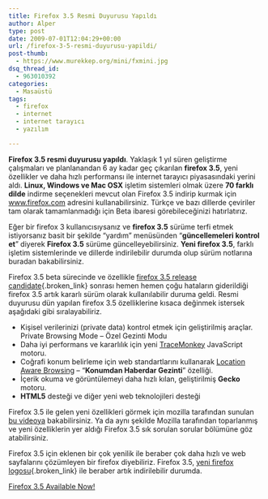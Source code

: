 ```yaml
---
title: Firefox 3.5 Resmi Duyurusu Yapıldı
author: Alper
type: post
date: 2009-07-01T12:04:29+00:00
url: /firefox-3-5-resmi-duyurusu-yapildi/
post-thumb:
  - https://www.murekkep.org/mini/fxmini.jpg
dsq_thread_id:
  - 963010392
categories:
  - Masaüstü
tags:
  - firefox
  - internet
  - internet tarayıcı
  - yazılım

---
```

**Firefox 3.5 resmi duyurusu yapıldı**. Yaklaşık 1 yıl süren geliştirme çalışmaları ve planlanandan 6 ay kadar geç çıkarılan **firefox 3.5**, yeni özellikler ve daha hızlı performansı ile internet tarayıcı piyasasındaki yerini aldı. **Linux, Windows ve Mac OSX** işletim sistemleri olmak üzere **70 farklı dilde** indirme seçenekleri mevcut olan Firefox 3.5 indirip kurmak için <a href="http://www.firefox.com/" target="_blank">www.firefox.com</a> adresini kullanabilirsiniz. Türkçe ve bazı dillerde çeviriler tam olarak tamamlanmadığı için Beta ibaresi görebileceğinizi hatırlatırız.

Eğer bir firefox 3 kullanıcısıysanız ve **firefox 3.5** sürüme terfi etmek istiyorsanız basit bir şekilde &#8220;yardım&#8221; menüsünden &#8220;**güncellemeleri kontrol et**&#8221; diyerek **Firefox 3.5** sürüme güncelleyebilirsiniz. **Yeni firefox 3.5**, farklı işletim sistemlerinde ve dillerde indirilebilir durumda olup sürüm notlarına buradan bakabilirsiniz.

Firefox 3.5 beta sürecinde ve özellikle [firefox 3.5 release candidate][1]{.broken_link} sonrası hemen hemen çoğu hataların giderildiği firefox 3.5 artık kararlı sürüm olarak kullanılabilir duruma geldi. Resmi duyurusu dün yapılan firefox 3.5 özelliklerine kısaca değinmek istersek aşağıdaki gibi sıralayabiliriz.

  * Kişisel verilerinizi (private data) kontrol etmek için geliştirilmiş araçlar. Private Browsing Mode – Özel Gezinti Modu
  * Daha iyi performans ve kararlılık için yeni <a href="https://wiki.mozilla.org/JavaScript:TraceMonkey" target="_blank">TraceMonkey</a> JavaScript motoru.
  * Coğrafi konum belirleme için web standartlarını kullanarak [Location Aware Browsing][2] – “**Konumdan Haberdar Gezinti**” özelliği.
  * İçerik okuma ve görüntülemeyi daha hızlı kılan, geliştirilmiş **Gecko** motoru.
  * **HTML5** desteği ve diğer yeni web teknolojileri desteği

Firefox 3.5 ile gelen yeni özellikleri görmek için mozilla tarafından sunulan <a href="http://www.mozilla.com/en-US/firefox/video/firefox-3.5.html" target="_blank">bu videoya</a> bakabilirsiniz. Ya da aynı şekilde Mozilla tarafından toparlanmış ve yeni özelliklerin yer aldığı Firefox 3.5 sık sorulan sorular bölümüne göz atabilirsiniz. 

Firefox 3.5 için eklenen bir çok yenilik ile beraber çok daha hızlı ve web sayfalarını çözümleyen bir firefox diyebiliriz. Firefox 3.5, [yeni firefox logosu][3]{.broken_link} ile beraber artık indirilebilir durumda. 

<a href="http://blog.mozilla.com/blog/2009/06/30/firefox-35-available-now/" target="_blank">Firefox 3.5 Available Now!</a>

 [1]: https://www.murekkep.org/firefox-3-5-release-candidate-rc-3454
 [2]: http://www.mozilla.com/firefox/geolocation
 [3]: https://www.murekkep.org/yeni-firefox-3-5-logo-icon-favicon-psd-3441
